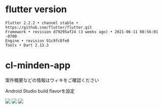 # flutter version

```
Flutter 2.2.2 • channel stable • https://github.com/flutter/flutter.git
Framework • revision d79295af24 (3 weeks ago) • 2021-06-11 08:56:01 -0700
Engine • revision 91c9fc8fe0
Tools • Dart 2.13.3
```

# cl-minden-app
案件概要などの情報はウィキをご確認ください

Android Studio build flavorを設定

![](https://user-images.githubusercontent.com/740261/119431263-3c7eb380-bd4d-11eb-9b19-e96ff6d940d2.png)
![](https://user-images.githubusercontent.com/740261/119431277-41436780-bd4d-11eb-8d37-1d5ec75b2f3b.png)
![](https://user-images.githubusercontent.com/740261/119447964-a443f700-bd6b-11eb-8b88-9ed07e44977d.png)

